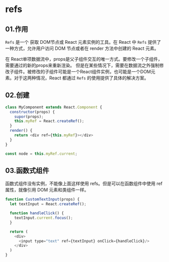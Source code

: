 # refs
## 01.作用
`Refs` 是一个 获取 DOM节点或 React 元素实例的工具。在 React 中 `Refs` 提供了一种方式，允许用户访问 DOM 节点或者在 render 方法中创建的 React 元素。

在 React单项数据流中，props是父子组件交互的唯一方式。要修改一个子组件，需要通过的新的props来重新渲染。
但是在某些情况下，需要在数据流之外强制修改子组件。被修改的子组件可能是一个React组件实例，也可能是一个DOM元素。对于这两种情况，React 都通过 `Refs` 的使用提供了具体的解决方案。

## 02.创建
```js
class MyComponent extends React.Component {
  constructor(props) {
    supor(props);
    this.myRef = React.createRef();
  }
  render() {
    return <div ref={this.myRef}></div>
  }
}
```
```js
const node = this.myRef.current;
```

## 03.函数式组件
函数式组件没有实例，不能像上面这样使用 refs。但是可以在函数组件中使用 ref 属性，就像引用 DOM 元素和类组件一样。
```js
function CustomTextInput(props) {
  let textInput = React.createRef();

  function handleClick() {
    textInput.current.focus();
  }

  return (
    <div>
      <input type="text" ref={textInput} onClick={handleClick}/>
    </div>
  )
}
```